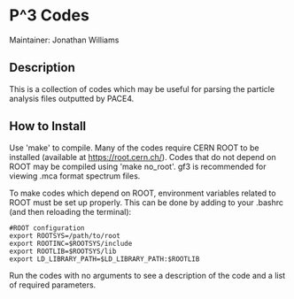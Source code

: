 # P^3 Codes

Maintainer: Jonathan Williams


## Description

This is a collection of codes which may be useful for parsing the particle analysis files outputted by PACE4.

## How to Install

Use 'make' to compile.  Many of the codes require CERN ROOT to be installed (available at https://root.cern.ch/).  Codes that do not depend on ROOT may be compiled using 'make no_root'.  gf3 is recommended for viewing .mca format spectrum files.

To make codes which depend on ROOT, environment variables related to ROOT must be set up properly.  This can be done by adding to your .bashrc (and then reloading the terminal):

```
#ROOT configuration
export ROOTSYS=/path/to/root
export ROOTINC=$ROOTSYS/include
export ROOTLIB=$ROOTSYS/lib
export LD_LIBRARY_PATH=$LD_LIBRARY_PATH:$ROOTLIB
```

Run the codes with no arguments to see a description of the code and a list of required parameters.

